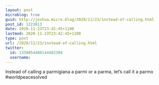 ```yaml
---
layout: post
microblog: true
guid: http://joshua.micro.blog/2020/11/23/instead-of-calling.html
post_id: 1223813
date: 2020-11-23T23:42:45+1100
lastmod: 2020-11-23T23:42:45+1100
type: post
url: /2020/11/23/instead-of-calling.html
twitter:
  id: 1330854488144482304
  username: 
---
```

Instead of calling a parmigiana a parmi or a parma, let’s call it a parmo #worldpeacesolved
